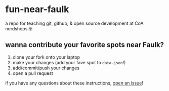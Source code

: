 # fun-near-faulk
a repo for teaching git, github, & open source development at CoA nerdshops 🤓

## wanna contribute your favorite spots near Faulk?  
1. clone your fork onto your laptop
2. make your changes (add your fave spot to ``data.json``!)
3. add/commit/push your changes
4. open a pull request

if you have any questions about these instructions, [open an issue](https://github.com/cityofaustin/fun-near-faulk/issues/new)!
